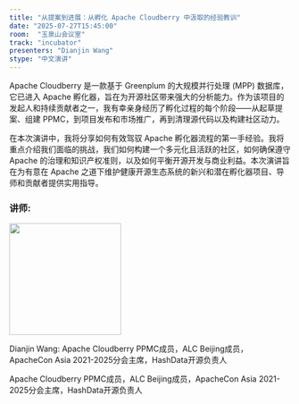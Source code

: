 ```yaml
---
title: "从提案到进展：从孵化 Apache Cloudberry 中汲取的经验教训"
date: "2025-07-27T15:45:00"
room:  "玉泉山会议室"
track: "incubator"
presenters: "Dianjin Wang"
stype: "中文演讲"
---
```


Apache Cloudberry 是一款基于 Greenplum 的大规模并行处理 (MPP) 数据库，它已进入 Apache 孵化器，旨在为开源社区带来强大的分析能力。作为该项目的发起人和持续贡献者之一，我有幸亲身经历了孵化过程的每个阶段——从起草提案、组建 PPMC，到项目发布和市场推广，再到清理源代码以及构建社区动力。

在本次演讲中，我将分享如何有效驾驭 Apache 孵化器流程的第一手经验。我将重点介绍我们面临的挑战，我们如何构建一个多元化且活跃的社区，如何确保遵守 Apache 的治理和知识产权准则，以及如何平衡开源开发与商业利益。本次演讲旨在为有意在 Apache 之道下维护健康开源生态系统的新兴和潜在孵化器项目、导师和贡献者提供实用指导。

### 讲师:

<img src="https://sessionize.com/image/ba51-400o400o1-JXYRfvPWpWpQEji2NhNp6J.jpg" width="200" /><br/>

Dianjin Wang: Apache Cloudberry PPMC成员，ALC Beijing成员，ApacheCon Asia 2021-2025分会主席，HashData开源负责人

Apache Cloudberry PPMC成员，ALC Beijing成员，ApacheCon Asia 2021-2025分会主席，HashData开源负责人